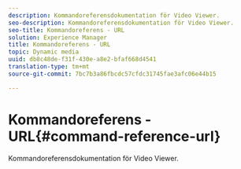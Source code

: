 ```yaml
---
description: Kommandoreferensdokumentation för Video Viewer.
seo-description: Kommandoreferensdokumentation för Video Viewer.
seo-title: Kommandoreferens - URL
solution: Experience Manager
title: Kommandoreferens - URL
topic: Dynamic media
uuid: db8c48de-f31f-430e-a8e2-bfaf668d4541
translation-type: tm+mt
source-git-commit: 7bc7b3a86fbcdc57cfdc31745fae3afc06e44b15

---
```



# Kommandoreferens - URL{#command-reference-url}

Kommandoreferensdokumentation för Video Viewer.

